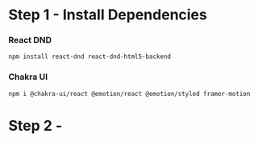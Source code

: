 # Step 1 - Install Dependencies
### React DND
`npm install react-dnd react-dnd-html5-backend`

### Chakra UI
`npm i @chakra-ui/react @emotion/react @emotion/styled framer-motion`

# Step 2 - 
